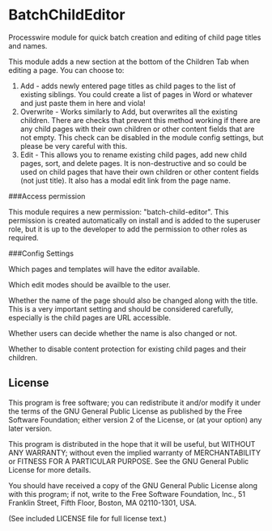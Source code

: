 BatchChildEditor
================

Processwire module for quick batch creation and editing of child page titles and names.

This module adds a new section at the bottom of the Children Tab when editing a page. You can choose to:

1. Add - adds newly entered page titles as child pages to the list of existing siblings. You could create a list of pages in Word or whatever and just paste them in here and viola!
2. Overwrite - Works similarly to Add, but overwrites all the existing children. There are checks that prevent this method working if there are any child pages with their own children or other content fields that are not empty. This check can be disabled in the module config settings, but please be very careful with this.
3. Edit - This allows you to rename existing child pages, add new child pages, sort, and delete pages. It is non-destructive and so could be used on child pages that have their own children or other content fields (not just title). It also has a modal edit link from the page name.

###Access permission

This module requires a new permission: "batch-child-editor". This permission is created automatically on install and is added to the superuser role, but it is up to the developer to add the permission to other roles as required.


###Config Settings

Which pages and templates will have the editor available.

Which edit modes should be availble to the user.

Whether the name of the page should also be changed along with the title. This is a very important setting and should be considered carefully, especially is the child pages are URL accessible.

Whether users can decide whether the name is also changed or not.

Whether to disable content protection for existing child pages and their children.


## License

This program is free software; you can redistribute it and/or
modify it under the terms of the GNU General Public License
as published by the Free Software Foundation; either version 2
of the License, or (at your option) any later version.

This program is distributed in the hope that it will be useful,
but WITHOUT ANY WARRANTY; without even the implied warranty of
MERCHANTABILITY or FITNESS FOR A PARTICULAR PURPOSE.  See the
GNU General Public License for more details.

You should have received a copy of the GNU General Public License
along with this program; if not, write to the Free Software
Foundation, Inc., 51 Franklin Street, Fifth Floor, Boston, MA  02110-1301, USA.

(See included LICENSE file for full license text.)






